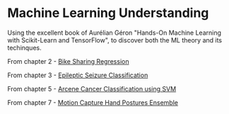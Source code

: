 # Machine Learning Understanding
Using the excellent book of Aurélian Géron "Hands-On Machine Learning with Scikit-Learn and TensorFlow", to discover both the ML theory and its techinques.

From chapter 2 - <a href="../master/Bike Sharing Regression.ipynb">Bike Sharing Regression</a>

From chapter 3 - <a href="../master/Epileptic Seizure Classification.ipynb">Epileptic Seizure Classification</a>

From chapter 5 - <a href="../master/Arcene Cancer Classification.ipynb">Arcene Cancer Classification using SVM</a>

From chapter 7 - <a href="../master/Motion Capture Hand Postures.ipynb">Motion Capture Hand Postures Ensemble</a>
